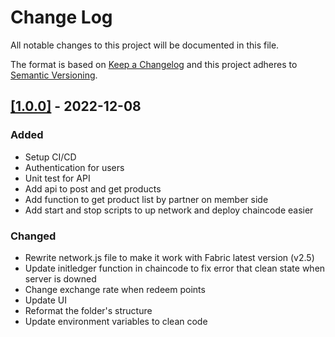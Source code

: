 
# Change Log
All notable changes to this project will be documented in this file.
 
The format is based on [Keep a Changelog](http://keepachangelog.com/)
and this project adheres to [Semantic Versioning](http://semver.org/).
 
## [[1.0.0]](https://github.com/PhamVuThuNguyet/customer-loyalty-program-hyperledger-fabric-VSCode/compare/v1.0.0-alpha...v1.0.0-rc) - 2022-12-08
### Added
* Setup CI/CD 
* Authentication for users 
* Unit test for API
* Add api to post and get products
* Add function to get product list by partner on member side 
* Add start and stop scripts to up network and deploy chaincode easier 

### Changed
* Rewrite network.js file to make it work with Fabric latest version (v2.5)
* Update initledger function in chaincode to fix error that clean state when server is downed
* Change exchange rate when redeem points
* Update UI
* Reformat the folder's structure
* Update environment variables to clean code
